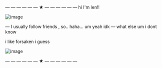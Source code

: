 — — — — — — ★ — — — — — — 
hi I'm len!!

![image](https://static.wikia.nocookie.net/forsaken2024/images/f/f4/Chance_prestige_1.jpg/revision/latest?cb=20250115180856)

— I usually follow friends , so.. haha... um yeah idk
— what else um i dont know

i like forsaken i guess

![image](https://static.wikia.nocookie.net/forsaken2024/images/d/dd/MAFIOSOREDESIGNRENDER.png/revision/latest/scale-to-width-down/1000?cb=20250316125021)

— — — — — — ★ — — — — — —
